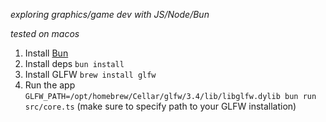 _exploring graphics/game dev with JS/Node/Bun_

_tested on macos_

1. Install [Bun](https://bun.com/)
1. Install deps `bun install`
1. Install GLFW `brew install glfw`
1. Run the app `GLFW_PATH=/opt/homebrew/Cellar/glfw/3.4/lib/libglfw.dylib bun run src/core.ts` (make sure to specify path to your GLFW installation)
